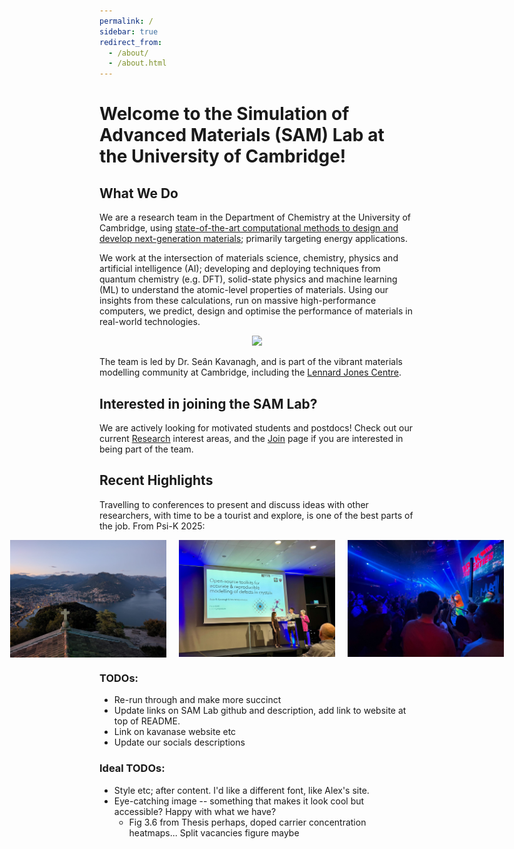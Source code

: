 ```yaml
---
permalink: /
sidebar: true
redirect_from: 
  - /about/
  - /about.html
---
```


<style>
html:not([data-theme="dark"]) body {
    background-image: url('/images/Faded_AgBiS2_15pct_NC_Cover_Image.jpg');
    background-size: cover;
    background-position: center;
    background-repeat: no-repeat;
    background-attachment: fixed;
    position: relative;
}
</style>

# Welcome to the **Simulation of Advanced Materials** (SAM) Lab at the University of Cambridge!

## What We Do
We are a research team in the Department of Chemistry at the University of Cambridge, using <u>state-of-the-art computational methods to design and develop next-generation materials</u>; primarily targeting energy applications. 

We work at the intersection of materials science, chemistry, physics and artificial intelligence (AI); developing and deploying techniques from quantum chemistry (e.g. DFT), solid-state physics and machine learning (ML) to understand the atomic-level properties of materials.
Using our insights from these calculations, run on massive high-performance computers, we predict, design and optimise the performance of materials in real-world technologies. 

<div style="text-align: center; margin-bottom: 10px;">
  <img width="700" src="/images/SAM_Lab_Summary.png">
</div>

The team is led by Dr. Seán Kavanagh, and is part of the vibrant materials modelling community at Cambridge, including the [Lennard Jones Centre](https://ljc.group.cam.ac.uk/).

## Interested in joining the SAM Lab?
We are actively looking for motivated students and postdocs! 
Check out our current [Research](Research) interest areas, and the [Join](Join) page if you are interested in being part of the team.

<!-- <br>
<a href="https://doi.org/10.1039/D1SC03775G">
  <img align="left" width="375" src="/images/Chem_Sci_Cover.png">
</a>
<a href="https://doi.org/10.1039/D1MH00764E">
  <img align="right" width="375" src="/images/MH_Cover.png">
</a> -->

## Recent Highlights
Travelling to conferences to present and discuss ideas with other researchers, with time to be a tourist and explore, is one of the best parts of the job. From Psi-K 2025:

<div style="display: flex; justify-content: center; align-items: flex-start; gap: 20px; margin-bottom: 20px;">
  <img style="display: block;" width="250" src="/images/PsiK_2025_Lugano.jpg" alt="PsiK 2025 Lugano">
  <img style="display: block;" width="250" src="/images/PsiK_2025_CECI.jpeg" alt="PsiK 2025 CECI">
  <img style="display: block;" width="250" src="/images/PsiK_2025_Party.jpeg" alt="PsiK 2025 Party">
</div>


### TODOs:
- Re-run through and make more succinct
- Update links on SAM Lab github and description, add link to website at top of README.
- Link on kavanase website etc
- Update our socials descriptions

### Ideal TODOs:
- Style etc; after content. I'd like a different font, like Alex's site.
- Eye-catching image -- something that makes it look cool but accessible? Happy with what we have?
  - Fig 3.6 from Thesis perhaps, doped carrier concentration heatmaps... Split vacancies figure maybe